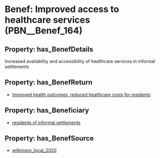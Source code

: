 # Benef: __Improved access to healthcare services__ (PBN__Benef_164)

## Property: has_BenefDetails

Increased availability and accessibility of healthcare services in informal settlements

## Property: has_BenefReturn

* [Improved health outcomes, reduced healthcare costs for residents](../BenefReturn/PBN__BenefReturn_166)

## Property: has_Beneficiary

* [residents of informal settlements](../Stakeholder/PBN__Stakeholder_95)

## Property: has_BenefSource

* [wilkinson_local_2020](../Article/PBN__Article_36)

